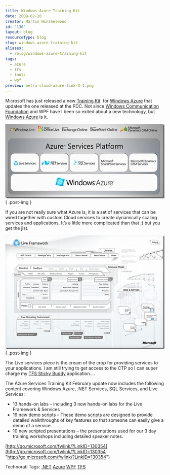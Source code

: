 ```yaml
---
title: Windows Azure Training Kit
date: 2009-02-20
creator: Martin Hinshelwood
id: "136"
layout: blog
resourceType: blog
slug: windows-azure-training-kit
aliases:
  - /blog/windows-azure-training-kit
tags:
  - azure
  - tfs
  - tools
  - wpf
preview: metro-cloud-azure-link-3-1.png
---
```


Microsoft has just released a new [Training Kit](http://go.microsoft.com/fwlink/?LinkID=130354)  for [Windows Azure](http://www.microsoft.com/azure/windowsazure.mspx) that updates the one released at the PDC. Not since [Windows Communication Foundation](http://wcf.netfx3.com "Windows Communication Foundation") and WPF have I been so exited about a new technology, but [Windows Azure](http://www.microsoft.com/azure/windowsazure.mspx) is it.

[![servicesPlatform](images/WindowsAzureTrainingKit_7126-servicesPlatform_thumb-2-3.jpg)](http://blog.hinshelwood.com/files/2011/05/GWB-WindowsLiveWriter-WindowsAzureTrainingKit_7126-servicesPlatform_2.jpg)
{ .post-img }

If you are not really sure what Azure is, it is a set of services that can be wired together with custom Cloud services to create dynamically scaling services and applications. It’s a little more complicated than that ;) but you get the jist.

[![image](images/WindowsAzureTrainingKit_7126-image_thumb-1-2.png)](http://blog.hinshelwood.com/files/2011/05/GWB-WindowsLiveWriter-WindowsAzureTrainingKit_7126-image_21.png)
{ .post-img }

The Live services piece is the cream of the crop for providing services to your applications. I am still trying to get access to the CTP so I can super charge my [TFS Sticky Buddy](http://codeplex.com/tfsstickybuddy) application….

The Azure Services Training Kit February update now includes the following content covering Windows Azure, .NET Services, SQL Services, and Live Services:

- 13 hands-on labs – including 3 new hands-on labs for the Live Framework & Services
- 19 new demo scripts – These demo scripts are designed to provide detailed walkthroughs of key features so that someone can easily give a demo of a service
- 10 new scripted presentations – the presentations used for our 3 day training workshops including detailed speaker notes.

[http://go.microsoft.com/fwlink/?LinkID=130354](http://go.microsoft.com/fwlink/?LinkID=130354 "http://go.microsoft.com/fwlink/?LinkID=130354")

Technorati Tags: [.NET](http://technorati.com/tags/.NET) [Azure](http://technorati.com/tags/Azure) [WPF](http://technorati.com/tags/WPF) [TFS](http://technorati.com/tags/TFS)

